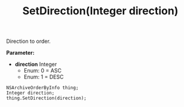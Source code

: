 ﻿---
uid: crmscript_ref_NSArchiveOrderByInfo_SetDirection
title: SetDirection(Integer direction)
intellisense: NSArchiveOrderByInfo.SetDirection
keywords: NSArchiveOrderByInfo, GetDirection
so.topic: reference
---

Direction to order.

**Parameter:** 
 - **direction** Integer
     - Enum: 0 = ASC 
     - Enum: 1 = DESC 

```crmscript
NSArchiveOrderByInfo thing;
Integer direction;
thing.SetDirection(direction);
```

